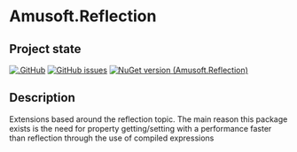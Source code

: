 # Amusoft.Reflection

## Project state

[![.GitHub](https://github.com/taori/Amusoft.Reflection/actions/workflows/dotnet.yml/badge.svg)](https://github.com/taori/Amusoft.Reflection/actions/workflows/dotnet.yml)
[![GitHub issues](https://img.shields.io/github/issues/taori/Amusoft.Reflection)](https://github.com/taori/Amusoft.Reflection/issues)
[![NuGet version (Amusoft.Reflection)](https://img.shields.io/nuget/v/Amusoft.Reflection.svg)](https://www.nuget.org/packages/Amusoft.Reflection/)

## Description

Extensions based around the reflection topic. The main reason this package exists is the need for property getting/setting with a performance faster than reflection through the use of compiled expressions